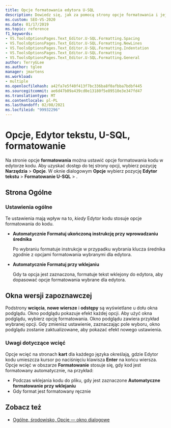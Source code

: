 ```yaml
---
title: Opcje formatowania edytora U-SQL
description: Dowiedz się, jak za pomocą strony opcje formatowania i jej podstrony ustawić opcje formatowania kodu w edytorze kodu podczas programowania w języku U-SQL.
ms.custom: SEO-VS-2020
ms.date: 01/17/2019
ms.topic: reference
f1_keywords:
- VS.ToolsOptionsPages.Text_Editor.U-SQL.Formatting.Spacing
- VS.ToolsOptionsPages.Text_Editor.U-SQL.Formatting.NewLines
- VS.ToolsOptionsPages.Text_Editor.U-SQL.Formatting.Indentation
- VS.ToolsOptionsPages.Text_Editor.U-SQL.Formatting
- VS.ToolsOptionsPages.Text_Editor.U-SQL.Formatting.General
author: TerryGLee
ms.author: tglee
manager: jmartens
ms.workload:
- multiple
ms.openlocfilehash: a42fa7e5f40f413f7bc336ba8f0afbba7bdbf445
ms.sourcegitcommit: ae6d47b09a439cd0e13180f5e89510e3e347fd47
ms.translationtype: MT
ms.contentlocale: pl-PL
ms.lasthandoff: 02/08/2021
ms.locfileid: "99932296"
---
```

# <a name="options-text-editor-u-sql-formatting"></a>Opcje, Edytor tekstu, U-SQL, formatowanie

Na stronie opcje **formatowania** można ustawić opcje formatowania kodu w edytorze kodu. Aby uzyskać dostęp do tej strony opcji, wybierz pozycję **Narzędzia**  >  **Opcje**. W oknie dialogowym **Opcje** wybierz pozycję **Edytor tekstu**  >  **Formatowanie U-SQL**  >  .

## <a name="general-page"></a>Strona Ogólne

### <a name="general-settings"></a>Ustawienia ogólne

Te ustawienia mają wpływ na to, *kiedy* Edytor kodu stosuje opcje formatowania do kodu.

- **Automatycznie Formatuj ukończoną instrukcję przy wprowadzaniu średnika**

   Po wybraniu formatuje instrukcje w przypadku wybrania klucza średnika zgodnie z opcjami formatowania wybranymi dla edytora.

- **Automatycznie Formatuj przy wklejaniu**

   Gdy ta opcja jest zaznaczona, formatuje tekst wklejony do edytora, aby dopasować opcje formatowania wybrane dla edytora.

## <a name="preview-windows"></a>Okna wersji zapoznawczej

Podstrony **wcięcia**, **nowe wiersze** i **odstępy** są wyświetlane u dołu okna podglądu. Okno podglądu pokazuje efekt każdej opcji. Aby użyć okna podglądu, wybierz opcję formatowania. Okno podglądu zawiera przykład wybranej opcji. Gdy zmienisz ustawienie, zaznaczając pole wyboru, okno podglądu zostanie zaktualizowane, aby pokazać efekt nowego ustawienia.

### <a name="indentation-remarks"></a>Uwagi dotyczące wcięć

Opcje wcięć na stronach **kart** dla każdego języka określają, gdzie Edytor kodu umieszcza kursor po naciśnięciu klawisza **Enter** na końcu wiersza. Opcje wcięć w obszarze **Formatowanie** stosuje się, gdy kod jest formatowany automatycznie, na przykład:

- Podczas wklejania kodu do pliku, gdy jest zaznaczone **Automatyczne formatowanie przy wklejaniu**
- Gdy format jest formatowany ręcznie

## <a name="see-also"></a>Zobacz też

- [Ogólne, środowisko, Opcje — okno dialogowe](../../ide/reference/general-environment-options-dialog-box.md)
